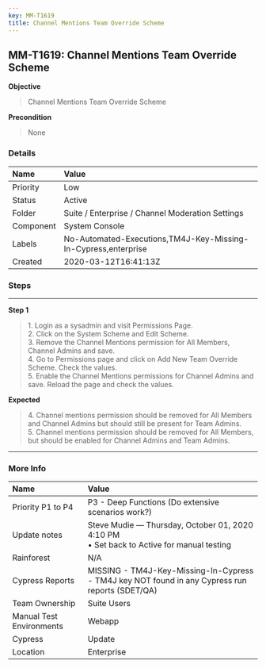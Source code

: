 ```yaml
---
key: MM-T1619
title: Channel Mentions Team Override Scheme
---
```


## MM-T1619: Channel Mentions Team Override Scheme

**Objective**

> <article>Channel Mentions Team Override Scheme</article>

**Precondition**

> <article>None</article>

### Details

| Name      | Value                                                          |
| :-------- | :------------------------------------------------------------- |
| Priority  | Low                                                            |
| Status    | Active                                                         |
| Folder    | Suite / Enterprise / Channel Moderation Settings               |
| Component | System Console                                                 |
| Labels    | No-Automated-Executions,TM4J-Key-Missing-In-Cypress,enterprise |
| Created   | 2020-03-12T16:41:13Z                                           |

### Steps

<hr/>

**Step 1**

> <article>1. Login as a sysadmin and visit Permissions Page. <br />2. Click on the System Scheme and Edit Scheme. <br />3. Remove the Channel Mentions permission for All Members, Channel Admins and save. <br />4. Go to Permissions page and click on Add New Team Override Scheme. Check the values. <br />5. Enable the Channel Mentions permissions for Channel Admins and save. Reload the page and check the values.</article>

**Expected**

> <article>4. Channel mentions permission should be removed for All Members and Channel Admins but should still be present for Team Admins.<br />5. Channel mentions permission should be removed for All Members, but should be enabled for Channel Admins and Team Admins.</article>

<hr/>

### More Info

| Name                     | Value                                                                                           |
| :----------------------- | :---------------------------------------------------------------------------------------------- |
| Priority P1 to P4        | P3 - Deep Functions (Do extensive scenarios work?)                                              |
| Update notes             | Steve Mudie — Thursday, October 01, 2020 4:10 PM<br>• Set back to Active for manual testing     |
| Rainforest               | N/A                                                                                             |
| Cypress Reports          | MISSING - TM4J-Key-Missing-In-Cypress - TM4J key NOT found in any Cypress run reports (SDET/QA) |
| Team Ownership           | Suite Users                                                                                     |
| Manual Test Environments | Webapp                                                                                          |
| Cypress                  | Update                                                                                          |
| Location                 | Enterprise                                                                                      |
